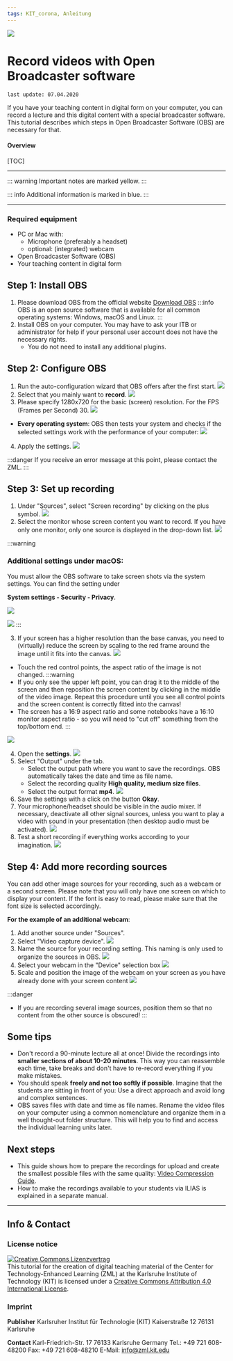 ```yaml
---
tags: KIT_corona, Anleitung
---
```

![](https://i.imgur.com/eAg9Fgb.png)

# Record videos with Open Broadcaster software 
```
last update: 07.04.2020
```
If you have your teaching content in digital form on your computer, you can record a lecture and this digital content with a special broadcaster software. This tutorial describes which steps in Open Broadcaster Software (OBS) are necessary for that.

#### Overview
[TOC]

---

::: warning
Important notes are marked yellow.
:::

::: info
Additional information is marked in blue.
:::

---

### Required equipment
* PC or Mac with:
    * Microphone (preferably a headset) 
    * optional: (integrated) webcam
* Open Broadcaster Software (OBS)
* Your teaching content in digital form

## Step 1: Install OBS
1. Please download OBS from the official website [Download OBS](https://obsproject.com)
:::info
OBS is an open source software that is available for all common operating systems: Windows, macOS and Linux.
:::
2. Install OBS on your computer. You may have to ask your ITB or administrator for help if your personal user account does not have the necessary rights.
    * You do not need to install any additional plugins.

## Step 2: Configure OBS

1. Run the auto-configuration wizard that OBS offers after the first start.
![](https://i.imgur.com/XbxBcDl.jpg)
2. Select that you mainly want to **record**.
![](https://i.imgur.com/PH7F3ho.jpg)
3. Please specify 1280x720 for the basic (screen) resolution. For the FPS (Frames per Second) 30. 
![](https://i.imgur.com/mjukTGW.jpg)
* **Every operating system**: OBS then tests your system and checks if the selected settings work with the performance of your computer:
![](https://i.imgur.com/86Q0k8S.jpg)
4. Apply the settings.
![](https://i.imgur.com/NS1RhCC.jpg)

:::danger
If you receive an error message at this point, please contact the ZML.
:::


## Step 3: Set up recording
1. Under "Sources", select "Screen recording" by clicking on the plus symbol.
![](https://i.imgur.com/4C9vjZp.jpg)
2. Select the monitor whose screen content you want to record. If you have only one monitor, only one source is displayed in the drop-down list.
![](https://i.imgur.com/9SFSYgO.jpg)

:::warning
### Additional settings under macOS:

You must allow the OBS software to take screen shots via the system settings. You can find the setting under

**System settings - Security - Privacy**.

![](https://i.imgur.com/SsiuQ2y.jpg)

![](https://i.imgur.com/1E9HPvM.jpg)
:::

3. If your screen has a higher resolution than the base canvas, you need to (virtually) reduce the screen by scaling to the red frame around the image until it fits into the canvas.
![](https://i.imgur.com/b3XdPZa.jpg)

* Touch the red control points, the aspect ratio of the image is not changed.
:::warning
* If you only see the upper left point, you can drag it to the middle of the screen and then reposition the screen content by clicking in the middle of the video image. Repeat this procedure until you see all control points and the screen content is correctly fitted into the canvas!
* The screen has a 16:9 aspect ratio and some notebooks have a 16:10 monitor aspect ratio - so you will need to "cut off" something from the top/bottom end. 
:::

![](https://i.imgur.com/ypjgZOE.jpg)

4. Open the **settings**.
![](https://i.imgur.com/VxDH7Pb.jpg)
5. Select "Output" under the tab.
    * Select the output path where you want to save the recordings. OBS automatically takes the date and time as file name.
    * Select the recording quality **High quality, medium size files**.
    * Select the output format **mp4**.
![](https://i.imgur.com/0jVMp1E.jpg)
6. Save the settings with a click on the button **Okay**.
7. Your microphone/headset should be visible in the audio mixer. If necessary, deactivate all other signal sources, unless you want to play a video with sound in your presentation (then desktop audio must be activated).
![](https://i.imgur.com/jQW5Tjo.jpg)
8. Test a short recording if everything works according to your imagination.
![](https://i.imgur.com/DJiQKua.jpg)

## Step 4: Add more recording sources
You can add other image sources for your recording, such as a webcam or a second screen. Please note that you will only have one screen on which to display your content. If the font is easy to read, please make sure that the font size is selected accordingly.

**For the example of an additional webcam**: 
1. Add another source under "Sources".
2. Select "Video capture device".
![](https://i.imgur.com/Du6MoN9.jpg)
3. Name the source for your recording setting. This naming is only used to organize the sources in OBS.
![](https://i.imgur.com/9TaDr9Z.jpg)
4. Select your webcam in the "Device" selection box
![](https://i.imgur.com/imQJ6HT.jpg)
5. Scale and position the image of the webcam on your screen as you have already done with your screen content
![](https://i.imgur.com/mK1FJGW.jpg)

:::danger
* If you are recording several image sources, position them so that no content from the other source is obscured!
:::

## Some tips
* Don't record a 90-minute lecture all at once! Divide the recordings into **smaller sections of about 10-20 minutes**. This way you can reassemble each time, take breaks and don't have to re-record everything if you make mistakes.
* You should speak **freely and not too softly if possible**. Imagine that the students are sitting in front of you: Use a direct approach and avoid long and complex sentences.
* OBS saves files with date and time as file names. Rename the video files on your computer using a common nomenclature and organize them in a well thought-out folder structure. This will help you to find and access the individual learning units later. 


## Next steps
* This guide shows how to prepare the recordings for upload and create the smallest possible files with the same quality: [Video Compression Guide](https://s.kit.edu/https://s.kit.edu/tutorial-video-compressing).
* How to make the recordings available to your students via ILIAS is explained in a separate manual.



---
## Info & Contact

### License notice
<a rel="license" href="http://creativecommons.org/licenses/by/4.0/"><img alt="Creative Commons Lizenzvertrag" style="border-width:0" src="https://i.creativecommons.org/l/by/4.0/88x31.png" /></a><br /><span xmlns:dct="http://purl.org/dc/terms/" property="dct:title">This tutorial for the creation of digital teaching material</span> of <span xmlns:cc="http://creativecommons.org/ns#" property="cc:attributionName">the Center for Technology-Enhanced Learning (ZML) at the Karlsruhe Institute of Technology (KIT)</span> is licensed under a <a rel="license" href="http://creativecommons.org/licenses/by/4.0/">Creative Commons Attribution 4.0 International License</a>.

### Imprint

**Publisher**
Karlsruher Institut für Technologie (KIT)
Kaiserstraße 12
76131 Karlsruhe

**Contact**
Karl-Friedrich-Str. 17
76133 Karlsruhe
Germany
Tel.: +49 721 608-48200
Fax: +49 721 608-48210
E-Mail: info@zml.kit.edu

